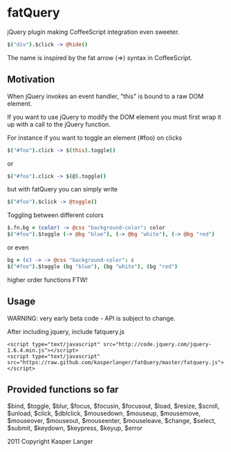 # fatQuery #

jQuery plugin making CoffeeScript integration even sweeter.

```coffeescript
$("div").$click -> @hide()
```

The name is inspired by the fat arrow (=>) syntax in CoffeeScript.

## Motivation ##

When jQuery invokes an event handler, "this" is bound to a raw DOM element.

If you want to use jQuery to modify the DOM element you must first wrap
it up with a call to the jQuery function. 

For instance if you want to toggle an element (#foo) on clicks

```coffeescript 
$("#foo").click -> $(this).toggle()
```
  
or

```coffeescript
$("#foo").click -> $(@).toggle()
```

but with fatQuery you can simply write

```coffeescript
$("#foo").$click -> @toggle()
```
    
Toggling between different colors

```coffeescript
$.fn.bg = (color) -> @css "background-color": color
$("#foo").$toggle (-> @bg "blue"), (-> @bg "white"), (-> @bg "red")
```

or even

```coffeescript
bg = (c) -> -> @css "background-color": c
$("#foo").$toggle (bg "blue"), (bg "white"), (bg "red")
```

higher order functions FTW!

## Usage ##
WARNING: very early beta code - API is subject to change.

After including jquery, include fatquery.js

```
<script type="text/javascript" src="http://code.jquery.com/jquery-1.6.4.min.js"></script>
<script type="text/javascript" src="https://raw.github.com/kasperlanger/fatQuery/master/fatquery.js"></script>
```

## Provided functions so far ##

$bind, $toggle, $blur, $focus, $focusin, $focusout, $load, $resize, $scroll, 
$unload, $click, $dblclick, $mousedown, $mouseup, $mousemove, $mouseover, 
$mouseout, $mouseenter, $mouseleave, $change, $select, $submit, $keydown,
$keypress, $keyup, $error

2011 Copyright Kasper Langer